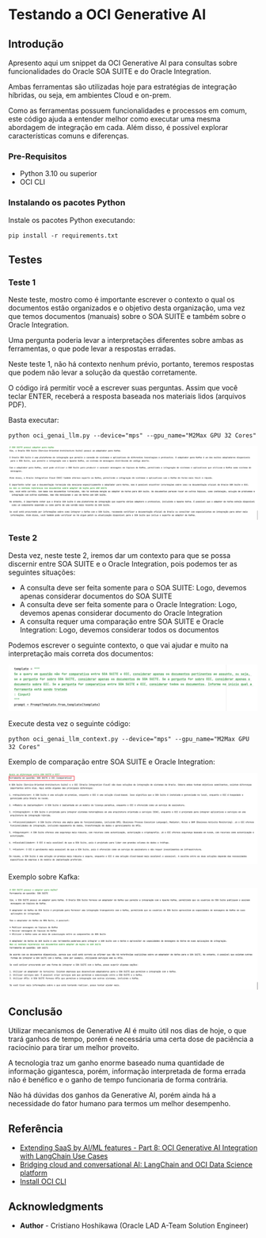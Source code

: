 # Testando a OCI Generative AI

## Introdução

Apresento aqui um snippet da OCI Generative AI para consultas sobre funcionalidades do Oracle SOA SUITE e do Oracle Integration.

Ambas ferramentas são utilizadas hoje para estratégias de integração híbridas, ou seja, em ambientes Cloud e on-prem.

Como as ferramentas possuem funcionalidades e processos em comum, este código ajuda a entender melhor como executar uma mesma abordagem de integração em cada. Além disso, é possível explorar características comuns e diferenças.

### Pre-Requisitos

- Python 3.10 ou superior
- OCI CLI

### Instalando os pacotes Python

Instale os pacotes Python executando:

    pip install -r requirements.txt

## Testes

### Teste 1

Neste teste, mostro como é importante escrever o contexto o qual os documentos estão organizados e o objetivo desta organização, uma vez que temos documentos (manuais) sobre o SOA SUITE e também sobre o Oracle Integration.

Uma pergunta poderia levar a interpretações diferentes sobre ambas as ferramentas, o que pode levar a respostas erradas.

Neste teste 1, não há contexto nenhum prévio, portanto, teremos respostas que podem não levar a solução da questão corretamente.

O código irá permitir você a escrever suas perguntas. Assim que você teclar ENTER, receberá a resposta baseada nos materiais lidos (arquivos PDF).

Basta executar:

    python oci_genai_llm.py --device="mps" --gpu_name="M2Max GPU 32 Cores"

![img_2.png](images/img_2.png)


### Teste 2

Desta vez, neste teste 2, iremos dar um contexto para que se possa discernir entre SOA SUITE e o Oracle Integration, pois podemos ter as seguintes situações:

- A consulta deve ser feita somente para o SOA SUITE: Logo, devemos apenas considerar documentos do SOA SUITE
- A consulta deve ser feita somente para o Oracle Integration: Logo, devemos apenas considerar documento do Oracle Integration
- A consulta requer uma comparação entre SOA SUITE e Oracle Integration: Logo, devemos considerar todos os documentos

Podemos escrever o seguinte contexto, o que vai ajudar e muito na interpretação mais correta dos documentos:

![img_3.png](images/img_3.png)

Execute desta vez o seguinte código:

    python oci_genai_llm_context.py --device="mps" --gpu_name="M2Max GPU 32 Cores"

Exemplo de comparação entre SOA SUITE e Oracle Integration:

![img.png](images/img.png)

Exemplo sobre Kafka:

![img_1.png](images/img_1.png)

## Conclusão

Utilizar mecanismos de Generative AI é muito útil nos dias de hoje, o que trará ganhos de tempo, porém é necessária uma certa dose de paciência a raciocínio para tirar um melhor proveito.

A tecnologia traz um ganho enorme baseado numa quantidade de informação gigantesca, porém, informação interpretada de forma errada não é benéfico e o ganho de tempo funcionaria de forma contrária.

Não há dúvidas dos ganhos da Generative AI, porém ainda há a necessidade do fator humano para termos um melhor desempenho.

## Referência

- [Extending SaaS by AI/ML features - Part 8: OCI Generative AI Integration with LangChain Use Cases](https://www.ateam-oracle.com/post/oci-generative-ai-integration-with-langchain-usecases)
- [Bridging cloud and conversational AI: LangChain and OCI Data Science platform](https://blogs.oracle.com/ai-and-datascience/post/cloud-conversational-ai-langchain-oci-data-science)
- [Install OCI CLI](https://docs.oracle.com/en-us/iaas/Content/API/SDKDocs/cliinstall.htm#Quickstart)

## Acknowledgments

- **Author** - Cristiano Hoshikawa (Oracle LAD A-Team Solution Engineer)